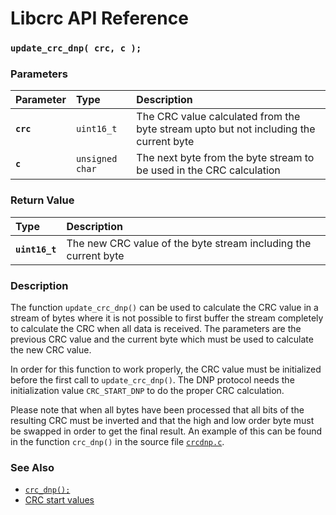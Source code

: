 # Libcrc API Reference

### `update_crc_dnp( crc, c );`

### Parameters

| Parameter | Type | Description |
| :--- | :--- | :--- |
|**`crc`**|`uint16_t`|The CRC value calculated from the byte stream upto but not including the current byte|
|**`c`**|`unsigned char`|The next byte from the byte stream to be used in the CRC calculation|

### Return Value

| Type | Description |
| :--- | :--- |
|**`uint16_t`**|The new CRC value of the byte stream including the current byte|

### Description

The function `update_crc_dnp()` can be used to calculate the CRC value in a stream of bytes where it is not possible to
first buffer the stream completely to calculate the CRC when all data is received. The parameters are the previous CRC
value and the current byte which must be used to calculate the new CRC value.

In order for this function to work properly, the CRC value must be initialized before the first call
to `update_crc_dnp()`. The DNP protocol needs the initialization value `CRC_START_DNP` to do the proper CRC calculation.

Please note that when all bytes have been processed that all bits of the resulting CRC must be inverted and that the
high and low order byte must be swapped in order to get the final result. An example of this can be found in the
function `crc_dnp()` in the source file [`crcdnp.c`](../src/crcdnp.c).

### See Also

* [`crc_dnp();`](crc_dnp.md)
* [CRC start values](crc_start.md)

